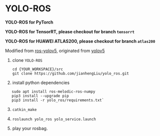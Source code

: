 # YOLO-ROS

**YOLO-ROS for PyTorch**

**YOLO-ROS for TensorRT, please checkout for branch `tensorrt`**

**YOLO-ROS for HUAWEI ATLAS200, please checkout for branch `atlas200`**

Modified from [ros-yolov5](https://github.com/OuyangJunyuan/ros-yolov5), originated from [yolov5](https://github.com/ultralytics/yolov5)

1. clone `YOLO-ROS`
   ```
   cd {YOUR_WORKSPACE}/src
   git clone https://github.com/jianhengLiu/yolo_ros.git
   ```

2. install python dependencies
```
   sudo apt install ros-melodic-ros-numpy
   pip3 install --upgrade pip
   pip3 install -r yolo_ros/requirements.txt`
```
3. `catkin_make`

4. `roslaunch yolo_ros yolo_service.launch`

5. play your rosbag.
